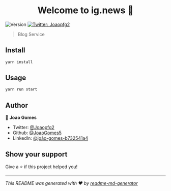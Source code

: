 <h1 align="center">Welcome to ig.news 👋</h1>
<p>
  <img alt="Version" src="https://img.shields.io/badge/version-0.1.0-blue.svg?cacheSeconds=2592000" />
  <a href="https://twitter.com/Joaopfg2" target="_blank">
    <img alt="Twitter: Joaopfg2" src="https://img.shields.io/twitter/follow/Joaopfg2.svg?style=social" />
  </a>
</p>

> Blog Service

## Install

```sh
yarn install
```

## Usage

```sh
yarn run start
```

## Author

👤 **Joao Gomes**

* Twitter: [@Joaopfg2](https://twitter.com/Joaopfg2)
* Github: [@JoaoGomes5](https://github.com/JoaoGomes5)
* LinkedIn: [@joão-gomes-b732541a4](https://linkedin.com/in/joão-gomes-b732541a4)

## Show your support

Give a ⭐️ if this project helped you!

***
_This README was generated with ❤️ by [readme-md-generator](https://github.com/kefranabg/readme-md-generator)_